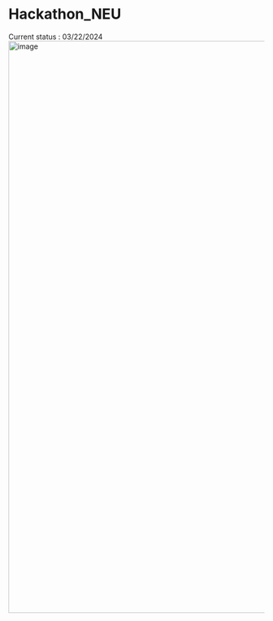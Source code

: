 # Hackathon_NEU
Current status : 03/22/2024
<img width="1126" alt="image" src="https://github.com/Mohan-this-side/Hackathon_NEU/assets/50510359/88222858-45a1-4c67-b02d-73f43bc55950">
